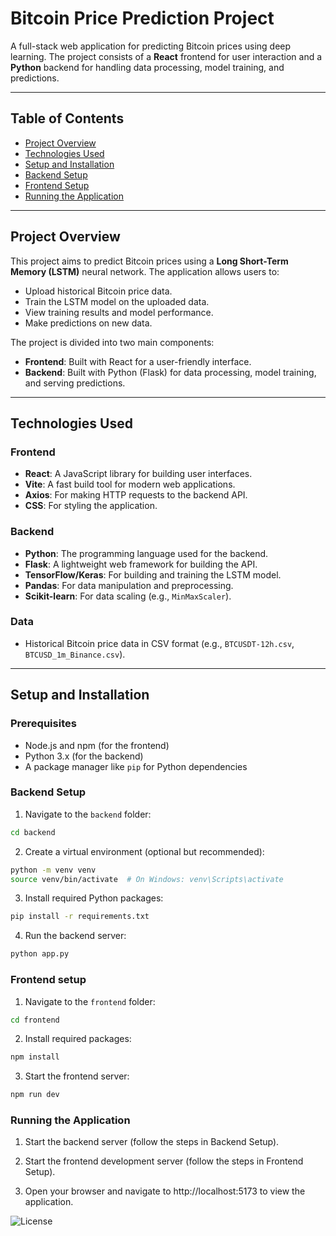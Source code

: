 # Bitcoin Price Prediction Project

A full-stack web application for predicting Bitcoin prices using deep learning. The project consists of a **React** frontend for user interaction and a **Python** backend for handling data processing, model training, and predictions.

---

## Table of Contents

- [Project Overview](#project-overview)
- [Technologies Used](#technologies-used)
- [Setup and Installation](#setup-and-installation)
- [Backend Setup](#backend-setup)
- [Frontend Setup](#frontend-setup)
- [Running the Application](#running-the-application)

---


## Project Overview

This project aims to predict Bitcoin prices using a **Long Short-Term Memory (LSTM)** neural network. The application allows users to:
- Upload historical Bitcoin price data.
- Train the LSTM model on the uploaded data.
- View training results and model performance.
- Make predictions on new data.

The project is divided into two main components:
- **Frontend**: Built with React for a user-friendly interface.
- **Backend**: Built with Python (Flask) for data processing, model training, and serving predictions.

---

## Technologies Used

### Frontend
- **React**: A JavaScript library for building user interfaces.
- **Vite**: A fast build tool for modern web applications.
- **Axios**: For making HTTP requests to the backend API.
- **CSS**: For styling the application.

### Backend
- **Python**: The programming language used for the backend.
- **Flask**: A lightweight web framework for building the API.
- **TensorFlow/Keras**: For building and training the LSTM model.
- **Pandas**: For data manipulation and preprocessing.
- **Scikit-learn**: For data scaling (e.g., `MinMaxScaler`).

### Data
- Historical Bitcoin price data in CSV format (e.g., `BTCUSDT-12h.csv`, `BTCUSD_1m_Binance.csv`).

---

## Setup and Installation

### Prerequisites
- Node.js and npm (for the frontend)
- Python 3.x (for the backend)
- A package manager like `pip` for Python dependencies

### Backend Setup

1. Navigate to the `backend` folder:
```bash
cd backend
```
2. Create a virtual environment (optional but recommended):
```bash
python -m venv venv
source venv/bin/activate  # On Windows: venv\Scripts\activate
```
3. Install required Python packages:
```bash
pip install -r requirements.txt
```
4. Run the backend server:
```bash
python app.py
```

### Frontend setup

1. Navigate to the `frontend` folder:
```bash
cd frontend
```
2. Install required packages:
```bash
npm install
```
3. Start the frontend server:
```bash
npm run dev
```

### Running the Application

1. Start the backend server (follow the steps in Backend Setup).

2. Start the frontend development server (follow the steps in Frontend Setup).

3. Open your browser and navigate to http://localhost:5173 to view the application.

![License](https://img.shields.io/badge/license-MIT-blue.svg)